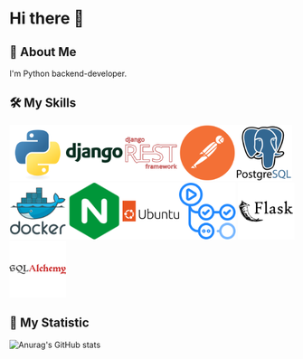 # Hi there 👋

## 🚀 About Me
I'm Python backend-developer.

## 🛠 My Skills
<img src="https://github.com/devicons/devicon/blob/master/icons/python/python-original.svg" alt="Python icon" width="100" height="100"><img src="https://github.com/devicons/devicon/blob/master/icons/django/django-plain-wordmark.svg" alt="Django icon" width="100" height="100"><img src="https://github.com/devicons/devicon/blob/master/icons/djangorest/djangorest-line-wordmark.svg" alt="Django REST icon" width="100" height="100"><img src="https://github.com/devicons/devicon/blob/master/icons/postman/postman-original.svg" alt="Postman icon" width="100" height="100"><img src="https://github.com/devicons/devicon/blob/master/icons/postgresql/postgresql-original-wordmark.svg" alt="Postgre icon" width="100" height="100"><img src="https://github.com/devicons/devicon/blob/master/icons/docker/docker-original-wordmark.svg" alt="Docker icon" width="100" height="100"><img src="https://github.com/devicons/devicon/blob/master/icons/nginx/nginx-original.svg" alt="Nginx icon" width="100" height="100"><img src="https://github.com/devicons/devicon/blob/master/icons/ubuntu/ubuntu-original-wordmark.svg" alt="Ubuntu icon" width="100" height="100"><img src="https://github.com/devicons/devicon/blob/master/icons/githubactions/githubactions-original.svg" alt="GitActions icon" width="100" height="100">
<img src="https://github.com/devicons/devicon/blob/master/icons/flask/flask-original-wordmark.svg" alt="Flask icon" width="100" height="100"><img src="https://github.com/devicons/devicon/blob/master/icons/sqlalchemy/sqlalchemy-original-wordmark.svg" lt="SQLAlchemy icon" width="100" height="100">

## 📖 My Statistic
![Anurag's GitHub stats](https://github-readme-stats.vercel.app/api?username=anuraghazra&show_icons=true&theme=radical)
